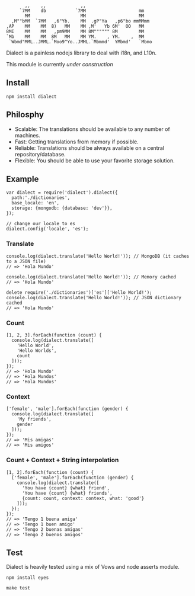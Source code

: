            ,,    ,,             ,,
         `7MM    db           `7MM                    mm
           MM                   MM                    MM
      ,M""bMM  `7MM   ,6"Yb.    MM  .gP"Ya   ,p6"bo mmMMmm
    ,AP    MM    MM  8)   MM    MM ,M'   Yb 6M'  OO   MM
    8MI    MM    MM   ,pm9MM    MM 8M"""""" 8M        MM
    `Mb    MM    MM  8M   MM    MM YM.    , YM.    ,  MM
     `Wbmd"MML..JMML.`Moo9^Yo..JMML.`Mbmmd'  YMbmd'   `Mbmo


Dialect is a painless nodejs library to deal with i18n, and L10n.

This module is currently *under construction*

## Install

    npm install dialect

## Philosphy

* Scalable: The translations should be available to any number of machines.
* Fast: Getting translations from memory if possible.
* Reliable: Translations should be always available on a central repository/database.
* Flexible: You should be able to use your favorite storage solution.

## Example

    var dialect = require('dialect').dialect({
      path:'./dictionaries',
      base_locale: 'en',
      storage: {mongodb: {database: 'dev'}},
    });

    // change our locale to es
    dialect.config('locale', 'es');

### Translate

    console.log(dialect.translate('Hello World!')); // MongoDB (it caches to a JSON file)
    // => 'Hola Mundo'

    console.log(dialect.translate('Hello World!')); // Memory cached
    // => 'Hola Mundo'

    delete require('./dictionaries')['es']['Hello World!');
    console.log(dialect.translate('Hello World!')); // JSON dictionary cached
    // => 'Hola Mundo'


### Count

    [1, 2, 3].forEach(function (count) {
      console.log(dialect.translate([
        'Hello World',
        'Hello Worlds',
        count
      ]));
    });
    // => 'Hola Mundo'
    // => 'Hola Mundos'
    // => 'Hola Mundos'


### Context

    ['female', 'male'].forEach(function (gender) {
      console.log(dialect.translate([
        'My friends',
        gender
      ]));
    });
    // => 'Mis amigas'
    // => 'Mis amigos'


### Count + Context + String interpolation

    [1, 2].forEach(function (count) {
      ['female', 'male'].forEach(function (gender) {
        console.log(dialect.translate([
          'You have {count} {what} friend',
          'You have {count} {what} friends',
          {count: count, context: context, what: 'good'}
        ]));
      });
    });
    // => 'Tengo 1 buena amiga'
    // => 'Tengo 1 buen amigo'
    // => 'Tengo 2 buenas amigas'
    // => 'Tengo 2 buenos amigos'

## Test

Dialect is heavily tested using a mix of Vows and node asserts module.

    npm install eyes

    make test
